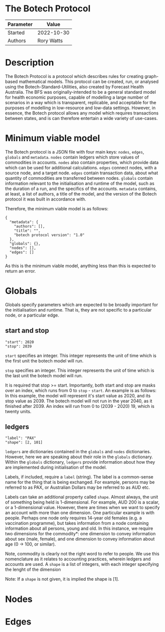 # The Botech Protocol
| Parameter | Value      |
|-----------|------------|
| Started   | 2022-10-30 |
| Authors   | Rory Watts |

# Description
The Botech Protocol is a protocol which describes rules for creating graph-based mathematical models.
This protocol can be created, run, or analysed using the Botech-Standard-Utilities, also created by Forecast Health Australia.
The BFS was originally-intended to be a general standard model for health economic purposes, capable of modelling a large number of scenarios in a way which is transparent, replicable, and acceptable for the purposes of modelling in low-resource and low-data settings.
However, in essence, the Botech protocol allows any model which requires transactions between states, and is can therefore entertain a wide variety of use-cases.

# Minimum viable model
The Botech protocol is a JSON file with four main keys: `nodes`, `edges`, `globals` and `metadata`.
`nodes` contain ledgers which store values of commodities in accounts.
`nodes` also contain properties, which provide data which can be used for additional calculations.
`edges` connect nodes, with a source node, and a target node. 
`edges` contain transaction data, about what quantity of commodities are transferred between nodes. 
`globals` contain information relevant to the initialisation and runtime of the model, such as the duration of a run, and the specifics of the accounts.
`metadata` contains, at least, a list of authors, a title of the model, and the version of the Botech protocol it was built in accordance with.

Therefore, the minimum viable model is as follows:
```
{
  "metadata": {
    "authors": [],
	"title": "",
	"botech protocol version": "1.0"
  },
  "globals": {},
  "nodes": [],
  "edges": []
}
```

As this is the minimum viable model, anything less than this is expected to return an error.

# Globals
Globals specify parameters which are expected to be broadly important for the initialisation and runtime.
That is, they are not specific to a particular node, or a particular edge.

## start and stop
```
"start": 2020
"stop": 2039
```
`start` specifies an integer. This integer represents the unit of time which is the first unit the botech model will run.

`stop` specifies an integer. This integer represents the unit of time which is the last unit the botech model will run.

It is required that stop >= start. 
Importantly, both start and stop are masks over an index, which runs from 0 to `stop` - `start`.
An example is as follows:
In this example, the model will represent it's start value as 2020, and its stop value as 2039.
The botech model will not run in the year 2040, as it finished after 2039.
An index will run from 0 to (2039 - 2020) 19, which is twenty units.

## ledgers
```
"label": "PAX"
"shape": [2, 101]
```
`ledgers` are dictionaries contained in the `globals` and `nodes` dictionaries.
However, here we are speaking about their role in the `globals` dictionary.
Within the `globals` dictionary, `ledgers` provide information about how they are implemented during initialisation of the model.

Labels, if included, require a `label` (string). The label is a common-sense name for the thing that is being exchanged. For example, persons may be referred to as PAX, or Australian Dollars may be referred to as AUD etc. 

Labels can take an additional property called `shape`. 
Almost always, the unit of something being held is 1-dimensional. 
For example, AUD 200 is a scalar, or a 1-dimensional value. 
However, there are times when we want to specify an account with more than one dimension. 
One particular example is with people. 
Perhaps one node only requires 14-year old females (e.g. a vaccination programme), but takes information from a node containing information about all persons, young and old. 
In this instance, we require two dimensions for the commodity*: one dimension to convey information about sex (male, female), and one dimension to convey information about age (0 -> 100, or similar).

Note, commodity is clearly not the right word to refer to people. We use this nomenclature as it relates to accounting practices, wherein ledgers and accounts are used. 
A `shape` is a list of integers, with each integer specifying the lenght of the dimension

Note: If a `shape` is not given, it is implied the shape is [1].

# Nodes
# Edges
